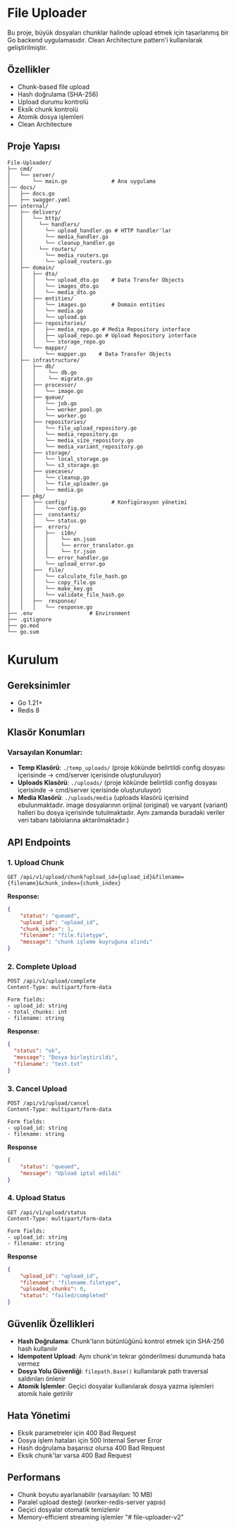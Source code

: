 # File Uploader

Bu proje, büyük dosyaları chunklar halinde upload etmek için tasarlanmış bir Go backend uygulamasıdır. Clean Architecture pattern'i kullanılarak geliştirilmiştir.

## Özellikler

- Chunk-based file upload
- Hash doğrulama (SHA-256)
- Upload durumu kontrolü
- Eksik chunk kontrolü
- Atomik dosya işlemleri
- Clean Architecture

## Proje Yapısı

```
File-Uploader/
├── cmd/
│   └── server/
│       └── main.go              # Ana uygulama
│── docs/
│   ├── docs.go
│   ├── swagger.yaml
├── internal/
│   ├── delivery/
│   │   └── http/
│   │     └── handlers/
│   │       └── upload_handler.go # HTTP handler'lar
│   │       └── media_handler.go
│   │       └── cleanup_handler.go
│   │     └── routers/
│   │       └── media_routers.go
│   │       └── upload_routers.go
│   ├── domain/
│   │   ├── dto/
│   │   │   └── upload_dto.go    # Data Transfer Objects
│   │   │   └── images_dto.go    
│   │   │   └── media_dto.go    
│   │   ├── entities/
│   │   │   └── images.go        # Domain entities
│   │   │   └── media.go
│   │   │   └── upload.go
│   │   ├── repositories/
│   │   │   ├── media_repo.go # Media Repository interface
│   │   │   ├── upload_repo.go # Upload Repository interface
│   │   │   └── storage_repo.go
│   │   └── mapper/
│   │       └── mapper.go    # Data Transfer Objects
│   ├── infrastructure/
│   │   ├── db/
│   │   │    └── db.go
│   │   │    └── migrate.go
│   │   ├── processor/
│   │   │   └── image.go
│   │   ├── queue/
│   │   │   └── job.go
│   │   │   └── worker_pool.go
│   │   │   └── worker.go
│   │   ├── repositories/
│   │   │   └── file_upload_repository.go
│   │   │   └── media_repository.go
│   │   │   └── media_size_repository.go
│   │   │   └── media_variant_repository.go
│   │   ├── storage/
│   │   │   └── local_storage.go
│   │   │   └── s3_storage.go
│   │   ├── usecases/
│   │   │   └── cleanup.go
│   │   │   └── file_uploader.go
│   │   │   └── media.go
│   ├── pkg/
│   │   ├── config/              # Konfigürasyon yönetimi
│   │   │   └── config.go
│   │   ├──  constants/
│   │   │   └── status.go
│   │   ├──  errors/
│   │   │   ├──  i18n/
│   │   │   │    └── en.json
│   │   │   │    └── error_translator.go
│   │   │   │    └── tr.json
│   │   │   └── error_handler.go
│   │   │   └── upload_error.go
│   │   ├──  file/
│   │   │   └── calculate_file_hash.go
│   │   │   └── copy_file.go
│   │   │   └── make_key.go
│   │   │   └── validate_file_hash.go
│   │   ├──  response/
│   │   │   └── response.go
├── .env                  # Environment
├── .gitignore
├── go.mod
└── go.sum
```
# Kurulum

## Gereksinimler
- Go 1.21+
- Redis 8

## Klasör Konumları

### Varsayılan Konumlar:
- **Temp Klasörü**: `./temp_uploads/` (proje kökünde belirtildi config dosyası içerisinde -> cmd/server içerisinde oluşturuluyor)
- **Uploads Klasörü**: `./uploads/` (proje kökünde belirtildi config dosyası içerisinde -> cmd/server içerisinde oluşturuluyor)
- **Media Klasörü**: `./uploads/media` (uploads klasörü içerisind ebulunmaktadır. image dosyalarının orijinal (original) ve varyant (variant) halleri bu dosya içerisinde tutulmaktadır. Aynı zamanda buradaki veriler veri tabanı tablolarına aktarılmaktadır.)

## API Endpoints

### 1. Upload Chunk
```
GET /api/v1/upload/chunk?upload_id={upload_id}&filename={filename}&chunk_index={chunk_index}
```

**Response:**
```json
{
    "status": "queued",
    "upload_id": "upload_id",
    "chunk_index": 1,
    "filename": "file.filetype",
    "message": "chunk işleme kuyruğuna alındı"
}
```

### 2. Complete Upload
```
POST /api/v1/upload/complete
Content-Type: multipart/form-data

Form fields:
- upload_id: string
- total_chunks: int
- filename: string
```

**Response:**
```json
{
  "status": "ok",
  "message": "Dosya birleştirildi",
  "filename": "test.txt"
}
```

### 3. Cancel Upload
```
POST /api/v1/upload/cancel
Content-Type: multipart/form-data

Form fields:
- upload_id: string
- filename: string
```

**Response**
```json
{
    "status": "queued",
    "message": "Upload iptal edildi"
}
```

### 4. Upload Status 
```
GET /api/v1/upload/status
Content-Type: multipart/form-data

Form fields:
- upload_id: string
- filename: string
```

**Response**
```json
{
    "upload_id": "upload_id",
    "filename": "filename.filetype",
    "uploaded_chunks": 0,
    "status": "failed/completed"
}
```

## Güvenlik Özellikleri

- **Hash Doğrulama**: Chunk'ların bütünlüğünü kontrol etmek için SHA-256 hash kullanılır
- **Idempotent Upload**: Aynı chunk'ın tekrar gönderilmesi durumunda hata vermez
- **Dosya Yolu Güvenliği**: `filepath.Base()` kullanılarak path traversal saldırıları önlenir
- **Atomik İşlemler**: Geçici dosyalar kullanılarak dosya yazma işlemleri atomik hale getirilir

## Hata Yönetimi

- Eksik parametreler için 400 Bad Request
- Dosya işlem hataları için 500 Internal Server Error
- Hash doğrulama başarısız olursa 400 Bad Request
- Eksik chunk'lar varsa 400 Bad Request

## Performans

- Chunk boyutu ayarlanabilir (varsayılan: 10 MB)
- Paralel upload desteği (worker-redis-server yapısı)
- Geçici dosyalar otomatik temizlenir
- Memory-efficient streaming işlemler
"# file-uploader-v2" 
